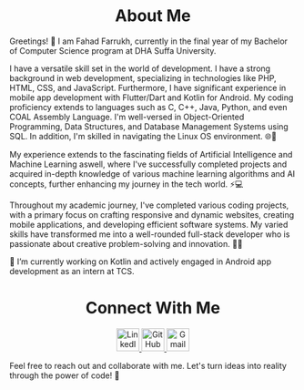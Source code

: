 <h1 align="center">About Me</h1>


Greetings! 👋 I am Fahad Farrukh, currently in the final year of my Bachelor of Computer Science program at DHA Suffa University. 


I have a versatile skill set in the world of development. I have a strong background in web development, specializing in technologies like PHP, HTML, CSS, and JavaScript. Furthermore, I have significant experience in mobile app development with Flutter/Dart and Kotlin for Android. My coding proficiency extends to languages such as C, C++, Java, Python, and even COAL Assembly Language. I'm well-versed in Object-Oriented Programming, Data Structures, and Database Management Systems using SQL. In addition, I'm skilled in navigating the Linux OS environment. 🌐🚀


My experience extends to the fascinating fields of Artificial Intelligence and Machine Learning aswell, where I've successfully completed projects and acquired in-depth knowledge of various machine learning algorithms and AI concepts, further enhancing my journey in the tech world. ⚡💻


Throughout my academic journey, I've completed various coding projects, with a primary focus on crafting responsive and dynamic websites, creating mobile applications, and developing efficient software systems. My varied skills have transformed me into a well-rounded full-stack developer who is passionate about creative problem-solving and innovation. 📱✨


🔭 I’m currently working on Kotlin and actively engaged in Android app development as an intern at TCS.


<h1 align="center">Connect With Me</h1>


<p align="center">
  <a href="https://www.linkedin.com/in/fahad-farrukh-ff26/" target="_blank">
    <img src="https://img.shields.io/badge/LinkedIn-blue?style=for-the-badge" alt="LinkedIn Profile" height="40">
  </a>
  <a href="https://github.com/FahadFarrukh" target="_blank">
    <img src="https://img.shields.io/badge/GitHub-green?style=for-the-badge" alt="GitHub Profile" height="40">
  </a>
  <a href="mailto:fahadfarrukh26@gmail.com" target="_blank">
    <img src="https://img.shields.io/badge/Gmail-red?style=for-the-badge" alt="Gmail Contact" height="40">
  </a>
</p>



Feel free to reach out and collaborate with me. Let's turn ideas into reality through the power of code! 🚀

<!--
**FahadFarrukh/FahadFarrukh** is a ✨ _special_ ✨ repository because its `README.md` (this file) appears on your GitHub profile.

Here are some ideas to get you started:

- 🔭 I’m currently working on ...
- 🌱 I’m currently learning ...
- 👯 I’m looking to collaborate on ...
- 🤔 I’m looking for help with ...
- 💬 Ask me about ...
- 📫 How to reach me: ...
- 😄 Pronouns: ...
- ⚡ Fun fact: ...
-->
